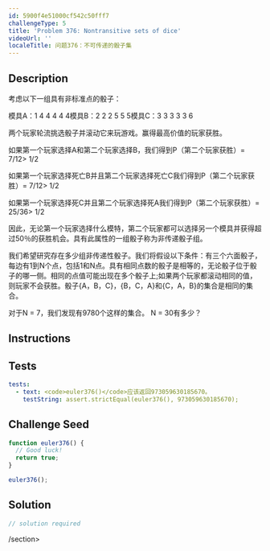 ```yaml
---
id: 5900f4e51000cf542c50fff7
challengeType: 5
title: 'Problem 376: Nontransitive sets of dice'
videoUrl: ''
localeTitle: 问题376：不可传递的骰子集
---
```


## Description
<section id="description">考虑以下一组具有非标准点的骰子： <p>模具A：1 4 4 4 4 4模具B：2 2 2 5 5 5模具C：3 3 3 3 3 6 </p><p>两个玩家轮流挑选骰子并滚动它来玩游戏。赢得最高价值的玩家获胜。 </p><p>如果第一个玩家选择A和第二个玩家选择B，我们得到P（第二个玩家获胜）= 7/12&gt; 1/2 </p><p>如果第一个玩家选择死亡B并且第二个玩家选择死亡C我们得到P（第二个玩家获胜）= 7/12&gt; 1/2 </p><p>如果第一个玩家选择死C并且第二个玩家选择死A我们得到P（第二个玩家获胜）= 25/36&gt; 1/2 </p><p>因此，无论第一个玩家选择什么模特，第二个玩家都可以选择另一个模具并获得超过50％的获胜机会。具有此属性的一组骰子称为非传递骰子组。 </p><p>我们希望研究存在多少组非传递性骰子。我们将假设以下条件：有三个六面骰子，每边有1到N个点，包括1和N点。具有相同点数的骰子是相等的，无论骰子位于骰子的哪一侧。相同的点值可能出现在多个骰子上;如果两个玩家都滚动相同的值，则玩家不会获胜。骰子{A，B，C}，{B，C，A}和{C，A，B}的集合是相同的集合。 </p><p>对于N = 7，我们发现有9780个这样的集合。 N = 30有多少？ </p></section>

## Instructions
<section id="instructions">
</section>

## Tests
<section id='tests'>

```yml
tests:
  - text: <code>euler376()</code>应该返回973059630185670。
    testString: assert.strictEqual(euler376(), 973059630185670);

```

</section>

## Challenge Seed
<section id='challengeSeed'>

<div id='js-seed'>

```js
function euler376() {
  // Good luck!
  return true;
}

euler376();

```

</div>



</section>

## Solution
<section id='solution'>

```js
// solution required
```

/section>
